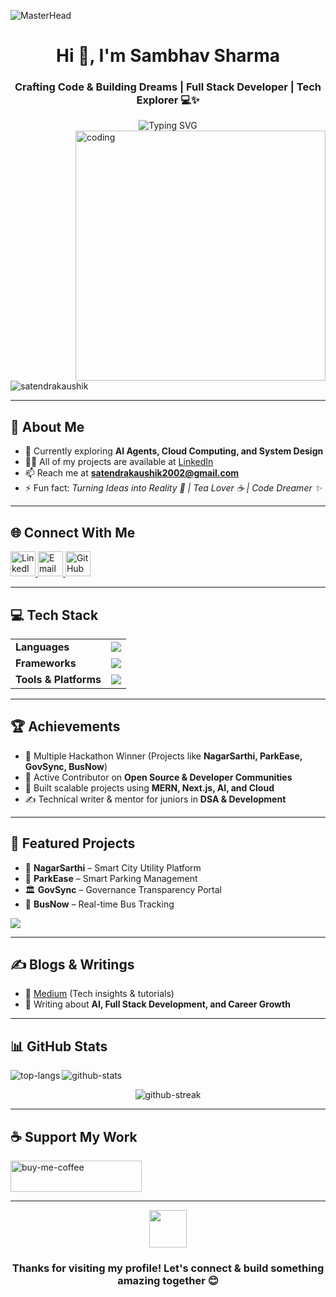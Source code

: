 ![MasterHead](https://user-images.githubusercontent.com/74038190/225813708-98b745f2-7d22-48cf-9150-083f1b00d6c9.gif)

<h1 align="center">Hi 👋, I'm Sambhav Sharma</h1>
<h3 align="center">Crafting Code & Building Dreams | Full Stack Developer | Tech Explorer 💻✨</h3>

<div align="center">
  <img src="https://readme-typing-svg.herokuapp.com?font=Roboto&pause=1000&color=36BCF7FF&random=false&width=435&lines=Full+Stack+Developer;Problem+Solver;Continuous+Learner;Tech+Enthusiast" alt="Typing SVG" />
</div>

<img align="right" alt="coding" width="400" src="https://user-images.githubusercontent.com/55389276/140866485-8fb1c876-9a8f-4d6a-98dc-08c4981eaf70.gif">

<p align="left"> 
  <img src="https://komarev.com/ghpvc/?username=satendrakaushik&label=Profile%20views&color=0e75b6&style=flat" alt="satendrakaushik" /> 
</p>

---

## 🚀 About Me  
- 🌱 Currently exploring **AI Agents, Cloud Computing, and System Design**  
- 👨‍💻 All of my projects are available at [LinkedIn](https://www.linkedin.com/in/satendra-kaushik)  
- 📫 Reach me at **satendrakaushik2002@gmail.com**  
- ⚡ Fun fact: *Turning Ideas into Reality 🚀 | Tea Lover ☕ | Code Dreamer ✨*  

---

## 🌐 Connect With Me  
<p align="left">
  <a href="https://www.linkedin.com/in/satendra-kaushik" target="blank">
    <img src="https://skillicons.dev/icons?i=linkedin" alt="LinkedIn" height="40"/>
  </a>
  <a href="mailto:satendrakaushik2002@gmail.com" target="blank">
    <img src="https://skillicons.dev/icons?i=gmail" alt="Email" height="40"/>
  </a>
  <a href="https://github.com/satendrakaushik" target="blank">
    <img src="https://skillicons.dev/icons?i=github" alt="GitHub" height="40"/>
  </a>
</p>

---

## 💻 Tech Stack  
<table>
  <tr>
    <td><strong>Languages</strong></td>
    <td>
      <img src="https://skillicons.dev/icons?i=js,ts,py,cpp,c" />
    </td>
  </tr>
  <tr>
    <td><strong>Frameworks</strong></td>
    <td>
      <img src="https://skillicons.dev/icons?i=react,redux,nodejs,express,nextjs" />
    </td>
  </tr>
  <tr>
    <td><strong>Tools & Platforms</strong></td>
    <td>
      <img src="https://skillicons.dev/icons?i=mongodb,tailwind,git,vercel,postman,docker" />
    </td>
  </tr>
</table>

---

## 🏆 Achievements  
- 🥇 Multiple Hackathon Winner (Projects like **NagarSarthi, ParkEase, GovSync, BusNow**)  
- 📌 Active Contributor on **Open Source & Developer Communities**  
- 🎯 Built scalable projects using **MERN, Next.js, AI, and Cloud**  
- ✍️ Technical writer & mentor for juniors in **DSA & Development**  

---

## 📂 Featured Projects  
- 🔗 **NagarSarthi** – Smart City Utility Platform  
- 🚖 **ParkEase** – Smart Parking Management  
- 🏛 **GovSync** – Governance Transparency Portal  
- 🚌 **BusNow** – Real-time Bus Tracking  

<p align="left">
  <a href="https://github.com/satendrakaushik?tab=repositories">
    <img src="https://img.shields.io/badge/Explore%20More-000?style=for-the-badge&logo=github" />
  </a>
</p>

---

## ✍️ Blogs & Writings  
- 📌 [Medium](https://medium.com/) (Tech insights & tutorials)  
- 📝 Writing about **AI, Full Stack Development, and Career Growth**  

---

## 📊 GitHub Stats  
<p>
  <img align="left" src="https://github-readme-stats.vercel.app/api/top-langs?username=satendrakaushik&show_icons=true&locale=en&layout=compact" alt="top-langs" />
</p>

<p>
  <img align="center" src="https://github-readme-stats.vercel.app/api?username=satendrakaushik&show_icons=true&locale=en" alt="github-stats" />
</p>

<p align="center">
  <img src="https://github-readme-streak-stats.herokuapp.com/?user=satendrakaushik&" alt="github-streak" />
</p>

---

## ☕ Support My Work  
<p><a href="https://www.buymeacoffee.com/satendraka6"> 
  <img src="https://cdn.buymeacoffee.com/buttons/v2/default-yellow.png" height="50" width="210" alt="buy-me-coffee" />
</a></p>

---

<div align="center">
  <img src="https://raw.githubusercontent.com/Tarikul-Islam-Anik/Animated-Fluent-Emojis/master/Emojis/Smilies/Smiling%20Face%20with%20Sunglasses.png" width="60" height="60" />
  <h3>Thanks for visiting my profile! Let's connect & build something amazing together 😊</h3>
</div>
